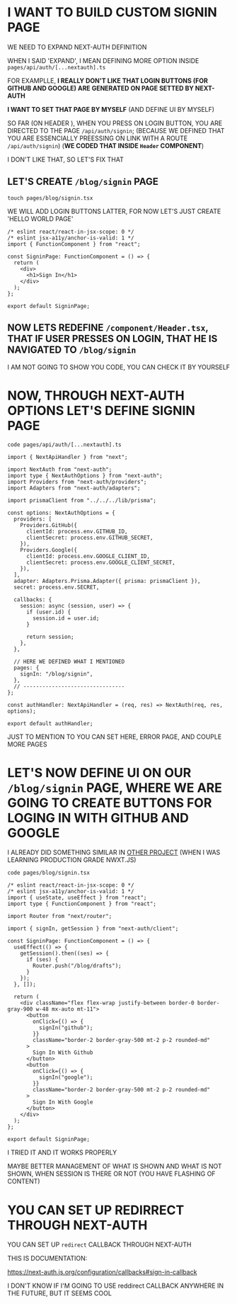 # I WANT TO BUILD CUSTOM SIGNIN PAGE

WE NEED TO EXPAND NEXT-AUTH DEFINITION

WHEN I SAID 'EXPAND', I MEAN DEFINING MORE OPTION INSIDE `pages/api/auth/[...nextauth].ts`

FOR EXAMPLLE, **I REALLY DON'T LIKE THAT LOGIN BUTTONS (FOR GITHUB AND GOOGLE) ARE GENERATED ON PAGE SETTED BY NEXT-AUTH**

**I WANT TO SET THAT PAGE BY MYSELF** (AND DEFINE UI BY MYSELF)

SO FAR (ON HEADER ), WHEN YOU PRESS ON LOGIN BUTTON, YOU ARE DIRECTED TO THE PAGE `/api/auth/signin`; (BECAUSE WE DEFINED THAT YOU ARE ESSENCIALLY PREESSING ON LINK WITH A ROUTE `/api/auth/signin`) (**WE CODED THAT INSIDE `Header` COMPONENT**)

I DON'T LIKE THAT, SO LET'S FIX THAT

## LET'S CREATE `/blog/signin` PAGE

```
touch pages/blog/signin.tsx
```

WE WILL ADD LOGIN BUTTONS LATTER, FOR NOW LET'S JUST CREATE 'HELLO WORLD PAGE'

```tsx
/* eslint react/react-in-jsx-scope: 0 */
/* eslint jsx-a11y/anchor-is-valid: 1 */
import { FunctionComponent } from "react";

const SigninPage: FunctionComponent = () => {
  return (
    <div>
      <h1>Sign In</h1>
    </div>
  );
};

export default SigninPage;
```

## NOW LETS REDEFINE `/component/Header.tsx`, THAT IF USER PRESSES ON LOGIN, THAT HE IS NAVIGATED TO `/blog/signin`

I AM NOT GOING TO SHOW YOU CODE, YOU CAN CHECK IT BY YOURSELF

# NOW, THROUGH NEXT-AUTH OPTIONS LET'S DEFINE SIGNIN PAGE

```
code pages/api/auth/[...nextauth].ts
```

```tsx
import { NextApiHandler } from "next";

import NextAuth from "next-auth";
import type { NextAuthOptions } from "next-auth";
import Providers from "next-auth/providers";
import Adapters from "next-auth/adapters";

import prismaClient from "../../../lib/prisma";

const options: NextAuthOptions = {
  providers: [
    Providers.GitHub({
      clientId: process.env.GITHUB_ID,
      clientSecret: process.env.GITHUB_SECRET,
    }),
    Providers.Google({
      clientId: process.env.GOOGLE_CLIENT_ID,
      clientSecret: process.env.GOOGLE_CLIENT_SECRET,
    }),
  ],
  adapter: Adapters.Prisma.Adapter({ prisma: prismaClient }),
  secret: process.env.SECRET,

  callbacks: {
    session: async (session, user) => {
      if (user.id) {
        session.id = user.id;
      }

      return session;
    },
  },

  // HERE WE DEFINED WHAT I MENTIONED
  pages: {
    signIn: "/blog/signin",
  },
  // --------------------------------
};

const authHandler: NextApiHandler = (req, res) => NextAuth(req, res, options);

export default authHandler;
```

JUST TO MENTION TO YOU CAN SET HERE, ERROR PAGE, AND COUPLE MORE PAGES

# LET'S NOW DEFINE UI ON OUR `/blog/signin` PAGE, WHERE WE ARE GOING TO CREATE BUTTONS FOR LOGING IN WITH GITHUB AND GOOGLE

I ALREADY DID SOMETHING SIMILAR IN [OTHER PROJECT](https://github.com/Rade58/production_grade-nextjs/blob/11_LAST_THING/pages/signin.tsx) (WHEN I WAS LEARNING PRODUCTION GRADE NWXT.JS)

```
code pages/blog/signin.tsx
```

```tsx
/* eslint react/react-in-jsx-scope: 0 */
/* eslint jsx-a11y/anchor-is-valid: 1 */
import { useState, useEffect } from "react";
import type { FunctionComponent } from "react";

import Router from "next/router";

import { signIn, getSession } from "next-auth/client";

const SigninPage: FunctionComponent = () => {
  useEffect(() => {
    getSession().then((ses) => {
      if (ses) {
        Router.push("/blog/drafts");
      }
    });
  }, []);

  return (
    <div className="flex flex-wrap justify-between border-0 border-gray-900 w-48 mx-auto mt-11">
      <button
        onClick={() => {
          signIn("github");
        }}
        className="border-2 border-gray-500 mt-2 p-2 rounded-md"
      >
        Sign In With Github
      </button>
      <button
        onClick={() => {
          signIn("google");
        }}
        className="border-2 border-gray-500 mt-2 p-2 rounded-md"
      >
        Sign In With Google
      </button>
    </div>
  );
};

export default SigninPage;
```

I TRIED IT AND IT WORKS PROPERLY

MAYBE BETTER MANAGEMENT OF WHAT IS SHOWN AND WHAT IS NOT SHOWN, WHEN SESSION IS THERE OR NOT (YOU HAVE FLASHING OF CONTENT)

# YOU CAN SET UP REDIRRECT THROUGH NEXT-AUTH

YOU CAN SET UP `redirect` CALLBACK THROUGH NEXT-AUTH

THIS IS DOCUMENTATION:

<https://next-auth.js.org/configuration/callbacks#sign-in-callback>

I DON'T KNOW IF I'M GOING TO USE reddirect CALLBACK ANYWHERE IN THE FUTURE, BUT IT SEEMS COOL 